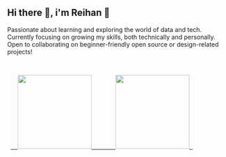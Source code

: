 ##  Hi there 👋, i'm Reihan 🦇
Passionate about learning and exploring the world of data and tech.<br> 
Currently focusing on growing my skills, both technically and personally.<br> 
Open to collaborating on beginner-friendly open source or design-related projects!<br>

<br>
<p>
  <a href="https://github.com/reihandp" target="_blank">
    <img height="170em" src="https://github-readme-stats-eight-theta.vercel.app/api?username=reihandp&show_icons=true&theme=dark&include_all_commits=true&count_private=true&refresh=true"/>
    &nbsp;&nbsp;
  </a>
  <a href="https://github.com/reihandp" target="_blank">
    <img height="170em" src="https://github-readme-stats-eight-theta.vercel.app/api/top-langs/?username=reihandp&layout=compact&theme=dark&refresh=true"/>
  </a>
</p>
